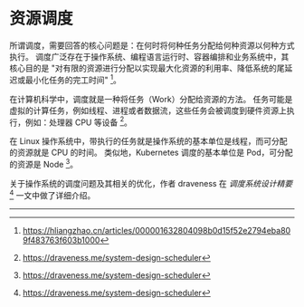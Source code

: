 # 资源调度

所谓调度，需要回答的核心问题是：在何时将何种任务分配给何种资源以何种方式执行。
调度广泛存在于操作系统、编程语言运行时、容器编排和业务系统中，其核心目的是
"对有限的资源进行分配以实现最大化资源的利用率、降低系统的尾延迟或最小化任务的完工时间" [^cite_ref-1]。

在计算机科学中，调度就是一种将任务（Work）分配给资源的方法。
任务可能是虚拟的计算任务，例如线程、进程或者数据流，这些任务会被调度到硬件资源上执行，例如：处理器 CPU 等设备
[^cite_ref-2]。

在 Linux 操作系统中，带执行的任务就是操作系统的基本单位是线程，而可分配的资源就是 CPU 的时间。
类似地，Kubernetes 调度的基本单位是 Pod，可分配的资源是 Node [^cite_ref-2]。

关于操作系统的调度问题及其相关的优化，作者 draveness 在 *调度系统设计精要* [^cite_ref-2]
一文中做了详细介绍。

---

[^cite_ref-1]: <https://hliangzhao.cn/articles/000001632804098b0d15f52e2794eba809f483763f603b1000>
[^cite_ref-2]: <https://draveness.me/system-design-scheduler>

